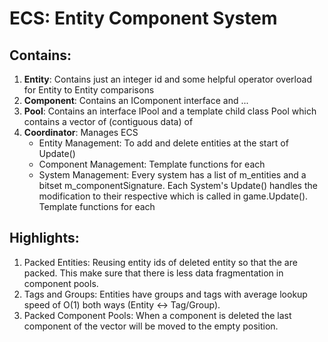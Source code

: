 # ECS: Entity Component System

## Contains:

1. **Entity**: Contains just an integer id and some helpful operator overload for Entity to Entity comparisons
2. **Component**: Contains an IComponent interface and ...
3. **Pool**: Contains an interface IPool and a template child class Pool<TComponent> which contains a vector of (contiguous data) of <TComponent>
4. **Coordinator**: Manages ECS
   - Entity Management: To add and delete entities at the start of Update()
   - Component Management: Template functions for each <TComponent>
   - System Management: Every system has a list of m_entities and a bitset m_componentSignature. Each System's Update() handles the modification to their respective <TComponent> which is called in game.Update(). Template functions for each <TSystem>

## Highlights:

1. Packed Entities: Reusing entity ids of deleted entity so that the are packed. This make sure that there is less data fragmentation in component pools.
2. Tags and Groups: Entities have groups and tags with average lookup speed of O(1) both ways (Entity <-> Tag/Group).
3. Packed Component Pools: When a component is deleted the last component of the vector will be moved to the empty position.
